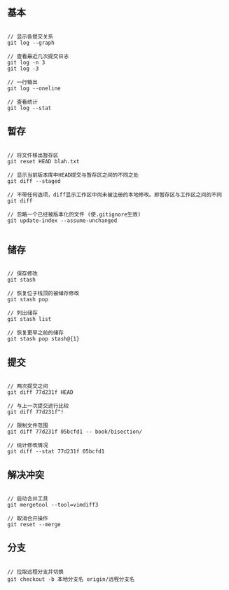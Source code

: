 ## 基本

```shell script

// 显示各提交关系
git log --graph

// 查看最近几次提交日志
git log -n 3
git log -3

// 一行输出
git log --oneline

// 查看统计
git log --stat

```

## 暂存

```shell script

// 将文件移出暂存区
git reset HEAD blah.txt

// 显示当前版本库中HEAD提交与暂存区之间的不同之处
git diff --staged

// 不带任何选项，diff显示工作区中尚未被注册的本地修改。即暂存区与工作区之间的不同
git diff

// 忽略一个已经被版本化的文件 (使.gitignore生效)
git update-index --assume-unchanged


```

## 储存

```shell script

// 保存修改
git stash

// 恢复位于栈顶的被储存修改
git stash pop

// 列出储存
git stash list

// 恢复更早之前的储存
git stash pop stash@{1}

```

## 提交

```shell script

// 两次提交之间
git diff 77d231f HEAD

// 与上一次提交进行比较
git diff 77d231f^!

// 限制文件范围
git diff 77d231f 05bcfd1 -- book/bisection/

// 统计修改情况
git diff --stat 77d231f 05bcfd1

```

## 解决冲突

```shell script

// 启动合并工具
git mergetool --tool=vimdiff3

// 取消合并操作
git reset --merge

```

## 分支

```shell script

// 拉取远程分支并切换
git checkout -b 本地分支名 origin/远程分支名

```


